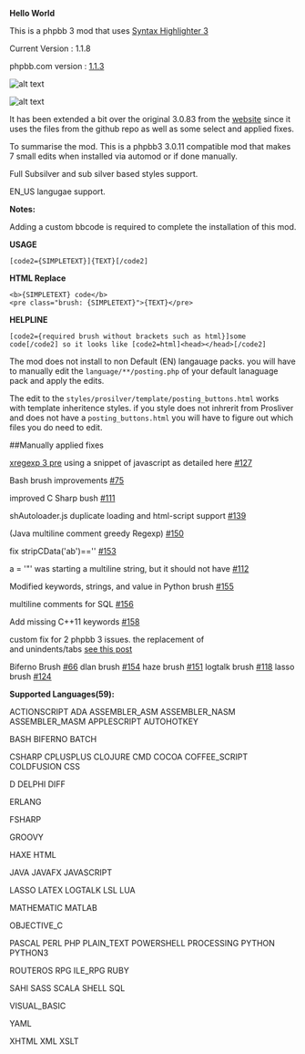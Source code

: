 **Hello World**

This is a phpbb 3 mod that uses [Syntax Highlighter 3](https://github.com/alexgorbatchev/SyntaxHighlighter)

Current Version : 1.1.8

phpbb.com version : [1.1.3](https://www.phpbb.com/customise/db/mod/syntax_highlighter_3_using_autoloader/sid_5e1d796a9d476069b6507f61b64c34a5)

![alt text](https://raw.github.com/randomessence/syntax3phppb3mod/master/contrib/images/example0.png "Example")

![alt text](https://raw.github.com/randomessence/syntax3phppb3mod/master/contrib/images/example.png "Example")

It has been extended a bit over the original 3.0.83 from the [website](http://alexgorbatchev.com/SyntaxHighlighter/) since it uses the files from the github repo as well as some select and applied fixes.

To summarise the mod. This is a phpbb3 3.0.11 compatible mod that makes 7 small edits when installed via automod or if done manually. 

Full Subsilver and sub silver based styles support.

EN_US langugae support.

**Notes:** 

Adding a custom bbcode is required to complete the installation of this mod.

**USAGE**

`[code2={SIMPLETEXT}]{TEXT}[/code2]`

**HTML Replace**

```
<b>{SIMPLETEXT} code</b>
<pre class="brush: {SIMPLETEXT}">{TEXT}</pre>
```

**HELPLINE**

```
[code2={required brush without brackets such as html}]some code[/code2] so it looks like [code2=html]<head></head>[/code2]
```

The mod does not install to non Default (EN) langauage packs. you will have to manually edit the `language/**/posting.php` of your default lanaguage pack and apply the edits.

The edit to the `styles/prosilver/template/posting_buttons.html` works with template inheritence styles. if you style does not inhrerit from Prosliver and does not have a `posting_buttons.html`
you will have to figure out which files you do need to edit.

##Manually applied fixes

[xregexp 3 pre](https://github.com/slevithan/xregexp) using a snippet of javascript as detailed here [#127](https://github.com/alexgorbatchev/SyntaxHighlighter/issues/127#issuecomment-6405277)

Bash brush improvements [#75](https://github.com/alexgorbatchev/SyntaxHighlighter/pull/75)

improved C Sharp bush [#111](https://github.com/alexgorbatchev/SyntaxHighlighter/pull/111)

shAutoloader.js duplicate loading and html-script support [#139](https://github.com/alexgorbatchev/SyntaxHighlighter/pull/139)

(Java multiline comment greedy Regexp) [#150](https://github.com/alexgorbatchev/SyntaxHighlighter/pull/150)

fix stripCData('ab')=='' [#153](https://github.com/alexgorbatchev/SyntaxHighlighter/pull/153)

a = '"' was starting a multiline string, but it should not have [#112](https://github.com/alexgorbatchev/SyntaxHighlighter/pull/112/files)

Modified keywords, strings, and value in Python brush [#155](https://github.com/alexgorbatchev/SyntaxHighlighter/pull/155)

multiline comments for SQL [#156](https://github.com/alexgorbatchev/SyntaxHighlighter/pull/156)

Add missing C++11 keywords [#158](https://github.com/alexgorbatchev/SyntaxHighlighter/pull/158)

custom fix for 2 phpbb 3 issues. the replacement of <br> and unindents/tabs [see this post](https://www.phpbb.com/customise/db/mod/syntax_highlighter_3_using_autoloader/support/leading_tabs_in_lines_rendered_non_uniformly-t_101630)


Biferno Brush [#66](https://github.com/alexgorbatchev/SyntaxHighlighter/pull/66)
dlan brush [#154](https://github.com/alexgorbatchev/SyntaxHighlighter/pull/154)
haze brush [#151](https://github.com/alexgorbatchev/SyntaxHighlighter/pull/151)
logtalk brush [#118](https://github.com/alexgorbatchev/SyntaxHighlighter/pull/118)
lasso brush  [#124](https://github.com/alexgorbatchev/SyntaxHighlighter/pull/124)

**Supported Languages(59):**

ACTIONSCRIPT
ADA
ASSEMBLER_ASM
ASSEMBLER_NASM
ASSEMBLER_MASM
APPLESCRIPT
AUTOHOTKEY

BASH
BIFERNO
BATCH

CSHARP
CPLUSPLUS
CLOJURE
CMD
COCOA
COFFEE_SCRIPT
COLDFUSION
CSS

D
DELPHI
DIFF

ERLANG

FSHARP

GROOVY

HAXE
HTML

JAVA
JAVAFX
JAVASCRIPT

LASSO
LATEX
LOGTALK
LSL
LUA

MATHEMATIC
MATLAB

OBJECTIVE_C

PASCAL
PERL
PHP
PLAIN_TEXT
POWERSHELL
PROCESSING
PYTHON
PYTHON3

ROUTEROS
RPG
ILE_RPG
RUBY

SAHI
SASS
SCALA
SHELL
SQL

VISUAL_BASIC

YAML

XHTML
XML
XSLT
